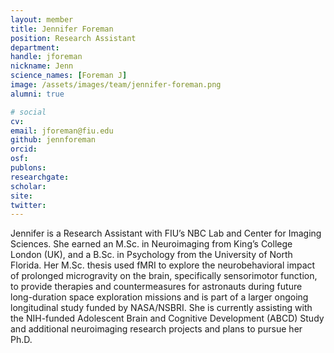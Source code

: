 ```yaml
---
layout: member
title: Jennifer Foreman
position: Research Assistant
department:
handle: jforeman
nickname: Jenn
science_names: [Foreman J]
image: /assets/images/team/jennifer-foreman.png
alumni: true

# social
cv:
email: jforeman@fiu.edu
github: jennforeman
orcid:
osf:
publons:
researchgate:
scholar:
site:
twitter:
---
```

Jennifer is a Research Assistant with FIU’s NBC Lab and Center for Imaging Sciences. She earned an M.Sc. in Neuroimaging from King’s College London (UK), and a B.Sc. in Psychology from the University of North Florida. Her M.Sc. thesis used fMRI to explore the neurobehavioral impact of prolonged microgravity on the brain, specifically sensorimotor function, to provide therapies and countermeasures for astronauts during future long-duration space exploration missions and is part of a larger ongoing longitudinal study funded by NASA/NSBRI. She is currently assisting with the NIH-funded Adolescent Brain and Cognitive Development (ABCD) Study and additional neuroimaging research projects and plans to pursue her Ph.D.
